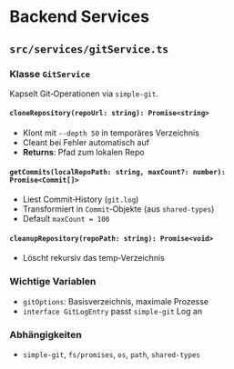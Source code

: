 # Backend Services

## `src/services/gitService.ts`

### Klasse `GitService`
Kapselt Git‑Operationen via `simple-git`.

#### `cloneRepository(repoUrl: string): Promise<string>`
- Klont mit `--depth 50` in temporäres Verzeichnis  
- Cleant bei Fehler automatisch auf  
- **Returns**: Pfad zum lokalen Repo

#### `getCommits(localRepoPath: string, maxCount?: number): Promise<Commit[]>`
- Liest Commit‑History (`git.log`)  
- Transformiert in `Commit`‑Objekte (aus `shared-types`)  
- Default `maxCount = 100`

#### `cleanupRepository(repoPath: string): Promise<void>`
- Löscht rekursiv das temp‑Verzeichnis

### Wichtige Variablen
- `gitOptions`: Basisverzeichnis, maximale Prozesse  
- `interface GitLogEntry` passt `simple-git` Log an

### Abhängigkeiten
- `simple-git`, `fs/promises`, `os`, `path`, `shared-types`


